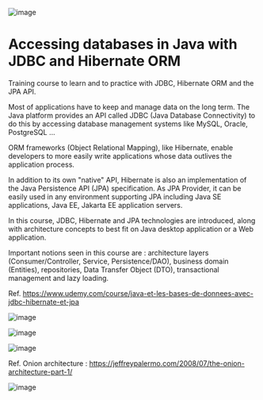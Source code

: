 ![image](https://user-images.githubusercontent.com/36189996/136406852-3e534ef2-563c-4722-94a7-826852193de0.png)

# Accessing databases in Java with JDBC and Hibernate ORM

Training course to learn and to practice with JDBC, Hibernate ORM and the JPA API.

Most of applications have to keep and manage data on the long term. The Java platform provides an API called JDBC (Java Database Connectivity) to do this by accessing database management systems like MySQL, Oracle, PostgreSQL ...

ORM frameworks (Object Relational Mapping), like Hibernate, enable developers to more easily write applications whose data outlives the application process. 

In addition to its own "native" API, Hibernate is also an implementation of the Java Persistence API (JPA) specification. As JPA Provider, it can be easily used in any environment supporting JPA including Java SE applications, Java EE, Jakarta EE application servers.

In this course, JDBC, Hibernate and JPA technologies are introduced, along with architecture concepts to best fit on Java desktop application or a Web application. 

Important notions seen in this course are : architecture layers (Consumer/Controller, Service, Persistence/DAO), business domain (Entities), repositories, Data Transfer Object (DTO), transactional management and lazy loading.

Ref. https://www.udemy.com/course/java-et-les-bases-de-donnees-avec-jdbc-hibernate-et-jpa



![image](https://user-images.githubusercontent.com/36189996/136409279-6b7f2272-ff30-4102-9690-6230c8fe5c71.png)

![image](https://user-images.githubusercontent.com/36189996/136409694-7226e5b5-b182-41b9-a9e0-be672c7f9009.png)

![image](https://user-images.githubusercontent.com/36189996/136412968-64dfbaf3-6f6d-43ac-99be-f5cf3c12b241.png)

Ref. Onion architecture : https://jeffreypalermo.com/2008/07/the-onion-architecture-part-1/

![image](https://user-images.githubusercontent.com/36189996/137469976-69147cbe-79cb-4207-bf29-502467856bc4.png)
